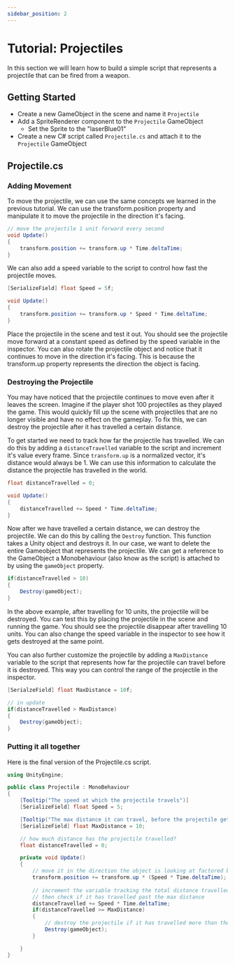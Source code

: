 ```yaml
---
sidebar_position: 2
---
```


# Tutorial: Projectiles
In this section we will learn how to build a simple script that represents a projectile that can be fired from a weapon.

## Getting Started
- Create a new GameObject in the scene and name it `Projectile`
- Add a SpriteRenderer component to the `Projectile` GameObject
  - Set the Sprite to the "laserBlue01"
- Create a new C# script called `Projectile.cs` and attach it to the `Projectile` GameObject

## Projectile.cs
### Adding Movement
To move the projectile, we can use the same concepts we learned in the previous tutorial. We can use the transform.position property and manipulate it to move the projectile in the direction it's facing.

```csharp
// move the projectile 1 unit forward every second
void Update()
{
    transform.position += transform.up * Time.deltaTime;
}
```

We can also add a speed variable to the script to control how fast the projectile moves.

```csharp
[SerializeField] float Speed = 5f;

void Update()
{
    transform.position += transform.up * Speed * Time.deltaTime;
}
```

Place the projectile in the scene and test it out. You should see the projectile move forward at a constant speed as defined by the speed variable in the inspector. You can also rotate the projectile object and notice that it continues to move in the direction it's facing. This is because the transform.up property represents the direction the object is facing.

### Destroying the Projectile
You may have noticed that the projectile continues to move even after it leaves the screen. Imagine if the player shot 100 projectiles as they played the game. This would quickly fill up the scene with projectiles that are no longer visible and have no effect on the gameplay. To fix this, we can destroy the projectile after it has travelled a certain distance.

To get started we need to track how far the projectile has travelled. We can do this by adding a `distanceTravelled` variable to the script and increment it's value every frame. Since `transform.up` is a normalized vector, it's distance would always be 1. We can use this information to calculate the distance the projectile has travelled in the world.

```csharp
float distanceTravelled = 0;

void Update()
{
    distanceTravelled += Speed * Time.deltaTime;
}
```

Now after we have travelled a certain distance, we can destroy the projectile. We can do this by calling the `Destroy` function. This function takes a Unity object and destroys it. In our case, we want to delete the entire Gameobject that represents the projectile. We can get a reference to the GameObject a Monobehaviour (also know as the script) is attached to by using the `gameObject` property.

```csharp
if(distanceTravelled > 10)
{
    Destroy(gameObject);
}
```

In the above example, after travelling for 10 units, the projectile will be destroyed. You can test this by placing the projectile in the scene and running the game. You should see the projectile disappear after travelling 10 units. You can also change the speed variable in the inspector to see how it gets destroyed at the same point.

You can also further customize the projectile by adding a `MaxDistance` variable to the script that represents how far the projectile can travel before it is destroyed. This way you can control the range of the projectile in the inspector.

```csharp
[SerialzeField] float MaxDistance = 10f;

// in update
if(distanceTravelled > MaxDistance)
{
    Destroy(gameObject);
}
```

### Putting it all together
Here is the final version of the Projectile.cs script.

```csharp
using UnityEngine;

public class Projectile : MonoBehaviour
{
	[Tooltip("The speed at which the projectile travels")]
	[SerializeField] float Speed = 5;

	[Tooltip("The max distance it can travel, before the projectile gets destroyed")]
	[SerializeField] float MaxDistance = 10;

	// how much distance has the projectile travelled?
	float distanceTravelled = 0;

	private void Update()
	{
		// move it in the direction the object is looking at factored by speed
		transform.position += transform.up * (Speed * Time.deltaTime);
		
		// increment the variable tracking the total distance travelled by the projectile,
		// then check if it has travelled past the max distance
		distanceTravelled += Speed * Time.deltaTime;
		if(distanceTravelled >= MaxDistance)
		{
			// destroy the projectile if it has travelled more than the max distance
			Destroy(gameObject);
		}

	}
}
```
